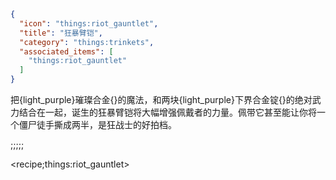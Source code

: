 ```json
{
  "icon": "things:riot_gauntlet",
  "title": "狂暴臂铠",
  "category": "things:trinkets",
  "associated_items": [
    "things:riot_gauntlet"
  ]
}
```

把{light_purple}璀璨合金{}的魔法，和两块{light_purple}下界合金锭{}的绝对武力结合在一起，诞生的狂暴臂铠将大幅增强佩戴者的力量。佩带它甚至能让你将一个僵尸徒手撕成两半，是狂战士的好拍档。

;;;;;

<recipe;things:riot_gauntlet>

